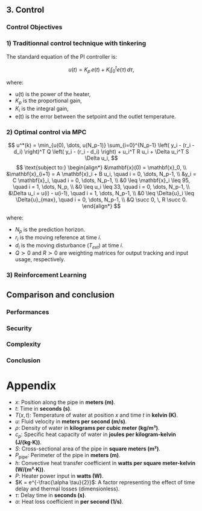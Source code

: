 
## 3. Control

### Control Objectives

### 1) Traditionnal control technique with tinkering

The standard equation of the PI controller is:

$$
u(t) = K_p \, e(t) + K_i \int_0^t e(\tau) \, d\tau,
$$

where:
- u(t) is the power of the heater,
- $K_p$ is the proportional gain,
- $K_i$ is the integral gain,
- e(t) is the error between the setpoint and the outlet temperature.


### 2) Optimal control via MPC


$$
u^*(k) = \min_{u(0), \dots, u(N_p-1)}
\sum_{i=0}^{N_p-1} \left( y_i - (r_i - d_i) \right)^T Q \left( y_i - (r_i - d_i) \right) + u_i^T R u_i + \Delta u_i^T S \Delta u_i,
$$
$$
\text{subject to:}
\begin{align*}
&\mathbf{x}(0) = \mathbf{x}_0, \\
&\mathbf{x}_{i+1} = A \mathbf{x}_i + B u_i, \quad i = 0, \dots, N_p-1, \\
&y_i = C \mathbf{x}_i, \quad i = 0, \dots, N_p-1, \\
&0 \leq \mathbf{x}_i \leq 95, \quad i = 1, \dots, N_p, \\
&0 \leq u_i \leq 33, \quad i = 0, \dots, N_p-1, \\
&\Delta u_i = u(i) - u(i-1), \quad i = 1, \dots, N_p-1, \\
&0 \leq \Delta{u}_i \leq \Delta{u}_{max}, \quad i = 0, \dots, N_p-1, \\
&Q \succ 0, \, R \succ 0.
\end{align*}
$$

where:
- $N_p$ is the prediction horizon.
- $r_i$ is the moving reference at time $i$.
- $d_i$ is the moving disturbance ($T_{ext}$) at time $i$.
- $Q \succ 0$ and $R \succ 0$ are weighting matrices for output tracking and input usage, respectively.


### 3) Reinforcement Learning

## Comparison and conclusion

### Performances

### Security

### Complexity


### Conclusion



# Appendix

- $x$: Position along the pipe in **meters (m)**.
- $t$: Time in **seconds (s)**.
- $T(x, t)$: Temperature of water at position $x$ and time $t$ in **kelvin (K)**.
- $u$: Fluid velocity in **meters per second (m/s)**.
- $\rho$: Density of water in **kilograms per cubic meter (kg/m³)**.
- $c_p$: Specific heat capacity of water in **joules per kilogram-kelvin (J/(kg·K))**.
- $S$: Cross-sectional area of the pipe in **square meters (m²)**.
- $P_{\text{pipe}}$: Perimeter of the pipe in **meters (m)**.
- $h$: Convective heat transfer coefficient in **watts per square meter-kelvin (W/(m²·K))**.
- $P$: Heater power input in **watts (W)**.
- $K = e^{-\frac{\alpha \tau}{2}}$: A factor representing the effect of time delay and thermal losses (dimensionless).
- $\tau$: Delay time in **seconds (s)**.
- $\alpha$: Heat loss coefficient in **per second (1/s)**.

